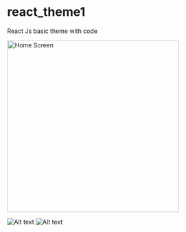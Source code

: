 # react_theme1
React Js basic theme with code


<img src="https://github.com/nextpagetech/react_theme1/blob/master/home_screen.jpeg" alt='Home Screen' width='400px' height='400px' />

![Alt text](https://github.com/nextpagetech/react_theme1/blob/master/home_screen.jpeg "Home Screen")
![Alt text](https://github.com/nextpagetech/react_theme1/blob/master/about_screen.jpeg "About Screen")

